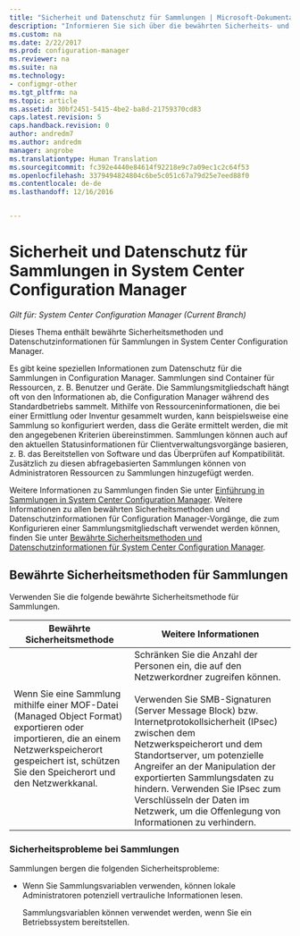 ```yaml
---
title: "Sicherheit und Datenschutz für Sammlungen | Microsoft-Dokumentation"
description: "Informieren Sie sich über die bewährten Sicherheits- und Datenschutzmethoden für Sammlungen in System Center Configuration Manager."
ms.custom: na
ms.date: 2/22/2017
ms.prod: configuration-manager
ms.reviewer: na
ms.suite: na
ms.technology:
- configmgr-other
ms.tgt_pltfrm: na
ms.topic: article
ms.assetid: 30bf2451-5415-4be2-ba8d-21759370cd83
caps.latest.revision: 5
caps.handback.revision: 0
author: andredm7
ms.author: andredm
manager: angrobe
ms.translationtype: Human Translation
ms.sourcegitcommit: fc392e4440e84614f92218e9c7a09ec1c2c64f53
ms.openlocfilehash: 3379494824804c6be5c051c67a79d25e7eed88f0
ms.contentlocale: de-de
ms.lasthandoff: 12/16/2016


---
```

# <a name="security-and-privacy-for-collections-in-system-center-configuration-manager"></a>Sicherheit und Datenschutz für Sammlungen in System Center Configuration Manager

*Gilt für: System Center Configuration Manager (Current Branch)*

Dieses Thema enthält bewährte Sicherheitsmethoden und Datenschutzinformationen für Sammlungen in System Center Configuration Manager.  

 Es gibt keine speziellen Informationen zum Datenschutz für die Sammlungen in Configuration Manager. Sammlungen sind Container für Ressourcen, z. B. Benutzer und Geräte. Die Sammlungsmitgliedschaft hängt oft von den Informationen ab, die Configuration Manager während des Standardbetriebs sammelt. Mithilfe von Ressourceninformationen, die bei einer Ermittlung oder Inventur gesammelt wurden, kann beispielsweise eine Sammlung so konfiguriert werden, dass die Geräte ermittelt werden, die mit den angegebenen Kriterien übereinstimmen. Sammlungen können auch auf den aktuellen Statusinformationen für Clientverwaltungsvorgänge basieren, z. B. das Bereitstellen von Software und das Überprüfen auf Kompatibilität. Zusätzlich zu diesen abfragebasierten Sammlungen können von Administratoren Ressourcen zu Sammlungen hinzugefügt werden.  

 Weitere Informationen zu Sammlungen finden Sie unter [Einführung in Sammlungen in System Center Configuration Manager](../../../../core/clients/manage/collections/introduction-to-collections.md). Weitere Informationen zu allen bewährten Sicherheitsmethoden und Datenschutzinformationen für Configuration Manager-Vorgänge, die zum Konfigurieren einer Sammlungsmitgliedschaft verwendet werden können, finden Sie unter [Bewährte Sicherheitsmethoden und Datenschutzinformationen für System Center Configuration Manager](../../../../core/plan-design/security/security-best-practices-and-privacy-information.md).  

## <a name="security-best-practices-for-collections"></a>Bewährte Sicherheitsmethoden für Sammlungen  
 Verwenden Sie die folgende bewährte Sicherheitsmethode für Sammlungen.  

|Bewährte Sicherheitsmethode|Weitere Informationen|  
|----------------------------|----------------------|  
|Wenn Sie eine Sammlung mithilfe einer MOF-Datei (Managed Object Format) exportieren oder importieren, die an einem Netzwerkspeicherort gespeichert ist, schützen Sie den Speicherort und den Netzwerkkanal.|Schränken Sie die Anzahl der Personen ein, die auf den Netzwerkordner zugreifen können.<br /><br /> Verwenden Sie SMB-Signaturen (Server Message Block) bzw. Internetprotokollsicherheit (IPsec) zwischen dem Netzwerkspeicherort und dem Standortserver, um potenzielle Angreifer an der Manipulation der exportierten Sammlungsdaten zu hindern. Verwenden Sie IPsec zum Verschlüsseln der Daten im Netzwerk, um die Offenlegung von Informationen zu verhindern.|  

### <a name="security-issues-for-collections"></a>Sicherheitsprobleme bei Sammlungen  
 Sammlungen bergen die folgenden Sicherheitsprobleme:  

-   Wenn Sie Sammlungsvariablen verwenden, können lokale Administratoren potenziell vertrauliche Informationen lesen.  

     Sammlungsvariablen können verwendet werden, wenn Sie ein Betriebssystem bereitstellen.  

